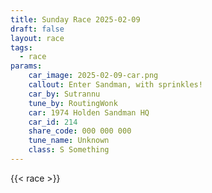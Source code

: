 ```yaml
---
title: Sunday Race 2025-02-09
draft: false
layout: race
tags:
  - race
params:
    car_image: 2025-02-09-car.png
    callout: Enter Sandman, with sprinkles!
    car_by: Sutrannu
    tune_by: RoutingWonk
    car: 1974 Holden Sandman HQ
    car_id: 214
    share_code: 000 000 000
    tune_name: Unknown
    class: S Something
---
```


{{< race >}}

